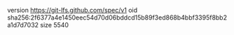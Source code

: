 version https://git-lfs.github.com/spec/v1
oid sha256:2f6377a4e1450eec54d70d06bddcd15b89f3ed868b4bbf3395f8bb2a1d7d7032
size 5540
